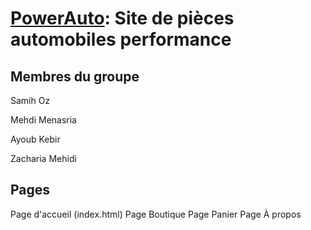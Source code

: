 # [PowerAuto](https://zacharia140.github.io/PowerAuto): Site de pièces automobiles performance

## Membres du groupe

Samih Oz 

Mehdi Menasria

Ayoub Kebir

Zacharia Mehidi

## Pages 

Page d'accueil (index.html)
Page Boutique
Page Panier 
Page À propos 
